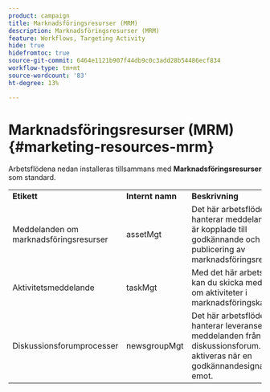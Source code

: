 ```yaml
---
product: campaign
title: Marknadsföringsresurser (MRM)
description: Marknadsföringsresurser (MRM)
feature: Workflows, Targeting Activity
hide: true
hidefromtoc: true
source-git-commit: 6464e1121b907f44db9c0c3add28b54486ecf834
workflow-type: tm+mt
source-wordcount: '83'
ht-degree: 13%

---
```



# Marknadsföringsresurser (MRM){#marketing-resources-mrm}

Arbetsflödena nedan installeras tillsammans med **Marknadsföringsresurser** som standard.

<table> 
 <tbody> 
  <tr> 
   <td> <strong>Etikett</strong><br /> </td> 
   <td> <strong>Internt namn</strong><br /> </td> 
   <td> <strong>Beskrivning</strong><br /> </td> 
  </tr> 
  <tr> 
   <td> <span class="uicontrol">Meddelanden om marknadsföringsresurser</span> <br /> </td> 
   <td> <span class="uicontrol">assetMgt</span> <br /> </td> 
   <td> Det här arbetsflödet hanterar meddelanden som är kopplade till godkännande och publicering av marknadsföringsresurser. <br /> </td> 
  </tr> 
  <tr> 
   <td> <span class="uicontrol">Aktivitetsmeddelande</span> <br /> </td> 
   <td> <span class="uicontrol">taskMgt</span> <br /> </td> 
   <td> Med det här arbetsflödet kan du skicka meddelanden om aktiviteter i marknadsföringskampanjer.<br /> </td> 
  </tr> 
  <tr> 
   <td> <span class="uicontrol">Diskussionsforumprocesser</span> <br /> </td> 
   <td> <span class="uicontrol">newsgroupMgt</span> <br /> </td> 
   <td> Det här arbetsflödet hanterar leveransen av meddelanden från diskussionsforum. Den aktiveras när en godkännandesignal tas emot.<br /> </td> 
  </tr> 
 </tbody> 
</table>

